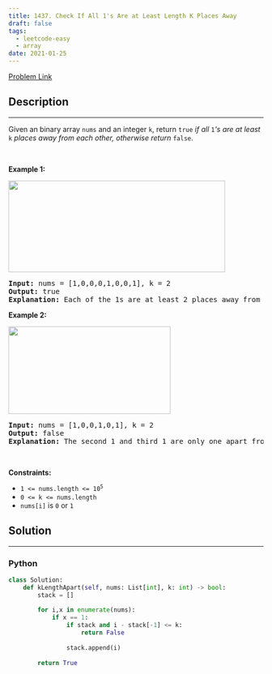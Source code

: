 ```yaml
---
title: 1437. Check If All 1's Are at Least Length K Places Away
draft: false
tags: 
  - leetcode-easy
  - array
date: 2021-01-25
---
```


[Problem Link](https://leetcode.com/problems/check-if-all-1s-are-at-least-length-k-places-away/)

## Description

---
<p>Given an binary array <code>nums</code> and an integer <code>k</code>, return <code>true</code><em> if all </em><code>1</code><em>&#39;s are at least </em><code>k</code><em> places away from each other, otherwise return </em><code>false</code>.</p>

<p>&nbsp;</p>
<p><strong class="example">Example 1:</strong></p>
<img alt="" src="https://assets.leetcode.com/uploads/2020/04/15/sample_1_1791.png" style="width: 428px; height: 181px;" />
<pre>
<strong>Input:</strong> nums = [1,0,0,0,1,0,0,1], k = 2
<strong>Output:</strong> true
<strong>Explanation:</strong> Each of the 1s are at least 2 places away from each other.
</pre>

<p><strong class="example">Example 2:</strong></p>
<img alt="" src="https://assets.leetcode.com/uploads/2020/04/15/sample_2_1791.png" style="width: 320px; height: 173px;" />
<pre>
<strong>Input:</strong> nums = [1,0,0,1,0,1], k = 2
<strong>Output:</strong> false
<strong>Explanation:</strong> The second 1 and third 1 are only one apart from each other.
</pre>

<p>&nbsp;</p>
<p><strong>Constraints:</strong></p>

<ul>
	<li><code>1 &lt;= nums.length &lt;= 10<sup>5</sup></code></li>
	<li><code>0 &lt;= k &lt;= nums.length</code></li>
	<li><code>nums[i]</code> is <code>0</code> or <code>1</code></li>
</ul>


## Solution

---
### Python
``` py title='check-if-all-1s-are-at-least-length-k-places-away'
class Solution:
    def kLengthApart(self, nums: List[int], k: int) -> bool:
        stack = []
        
        for i,x in enumerate(nums):
            if x == 1:
                if stack and i - stack[-1] <= k:
                    return False
                
                stack.append(i)
        
        return True
```

